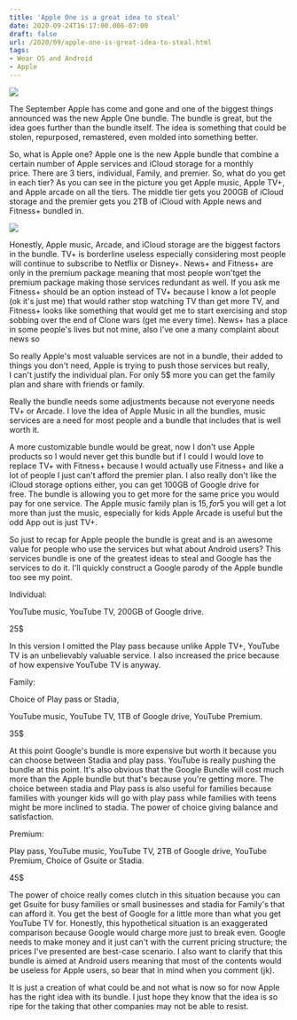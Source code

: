 ```yaml
---
title: 'Apple One is a great idea to steal'
date: 2020-09-24T16:17:00.006-07:00
draft: false
url: /2020/09/apple-one-is-great-idea-to-steal.html
tags: 
- Wear OS and Android
- Apple
---
```


[![](https://lh3.googleusercontent.com/-ggkMyzeeUaM/X2ull4DQr0I/AAAAAAAAJ4Y/FmI25IjYIeEyLRzmsVojhdvMNSezIDwAACNcBGAsYHQ/w437-h246/image.png)](https://lh3.googleusercontent.com/-ggkMyzeeUaM/X2ull4DQr0I/AAAAAAAAJ4Y/FmI25IjYIeEyLRzmsVojhdvMNSezIDwAACNcBGAsYHQ/image.png)

  

The September Apple has come and gone and one of the biggest things announced was the new Apple One bundle. The bundle is great, but the idea goes further than the bundle itself. The idea is something that could be stolen, repurposed, remastered, even molded into something better. 

  

  

So, what is Apple one? Apple one is the new Apple bundle that combine a certain number of Apple services and iCloud storage for a monthly price. There are 3 tiers, individual, Family, and premier. So, what do you get in each tier? As you can see in the picture you get Apple music, Apple TV+, and Apple arcade on all the tiers. The middle tier gets you 200GB of iCloud storage and the premier gets you 2TB of iCloud with Apple news and Fitness+ bundled in.

  

[![](https://lh3.googleusercontent.com/-NVcDrwOFeHQ/X2z5_A74w4I/AAAAAAAAJ5s/qN8rVrQEJKAHK0gsi9EUzcHyB-DyxFxFACNcBGAsYHQ/w466-h262/image.png)](https://lh3.googleusercontent.com/-NVcDrwOFeHQ/X2z5_A74w4I/AAAAAAAAJ5s/qN8rVrQEJKAHK0gsi9EUzcHyB-DyxFxFACNcBGAsYHQ/image.png)

  

Honestly, Apple music, Arcade, and iCloud storage are the biggest factors in the bundle. TV+ is borderline useless especially considering most people will continue to subscribe to Netflix or Disney+. News+ and Fitness+ are only in the premium package meaning that most people won'tget the premium package making those services redundant as well. If you ask me Fitness+ should be an option instead of TV+ because I know a lot people (ok it's just me) that would rather stop watching TV than get more TV, and Fitness+ looks like something that would get me to start exercising and stop sobbing over the end of Clone wars (get me every time). News+ has a place in some people's lives but not mine, also I've one a many complaint about news so 

  

So really Apple's most valuable services are not in a bundle, their added to things you don't need, Apple is trying to push those services but really, I can't justify the individual plan. For only 5$ more you can get the family plan and share with friends or family.   
  

Really the bundle needs some adjustments because not everyone needs TV+ or Arcade. I love the idea of Apple Music in all the bundles, music services are a need for most people and a bundle that includes that is well worth it.

  

A more customizable bundle would be great, now I don't use Apple products so I would never get this bundle but if I could I would love to replace TV+ with Fitness+ because I would actually use Fitness+ and like a lot of people I just can't afford the premier plan. I also really don't like the iCloud storage options either, you can get 100GB of Google drive for free. The bundle is allowing you to get more for the same price you would pay for one service. The Apple music family plan is 15$, for 5$ you will get a lot more than just the music, especially for kids Apple Arcade is useful but the odd App out is just TV+.

  

So just to recap for Apple people the bundle is great and is an awesome value for people who use the services but what about Android users? This services bundle is one of the greatest ideas to steal and Google has the services to do it. I'll quickly construct a Google parody of the Apple bundle too see my point.

  

Individual:

YouTube music, YouTube TV, 200GB of Google drive.

25$

  

In this version I omitted the Play pass because unlike Apple TV+, YouTube TV is an unbelievably valuable service. I also increased the price because of how expensive YouTube TV is anyway.

  

Family:

Choice of Play pass or Stadia, 

YouTube music, YouTube TV, 1TB of Google drive, YouTube Premium.

35$

  

At this point Google's bundle is more expensive but worth it because you can choose between Stadia and play pass. YouTube is really pushing the bundle at this point. It's also obvious that the Google Bundle will cost much more than the Apple bundle but that's because you're getting more. The choice between stadia and Play pass is also useful for families because families with younger kids will go with play pass while families with teens might be more inclined to stadia. The power of choice giving balance and satisfaction.

Premium:

Play pass, YouTube music, YouTube TV, 2TB of Google drive, YouTube Premium, Choice of Gsuite or Stadia.

45$

  

The power of choice really comes clutch in this situation because you can get Gsuite for busy families or small businesses and stadia for Family's that can afford it. You get the best of Google for a little more than what you get YouTube TV for. Honestly, this hypothetical situation is an exaggerated comparison because Google would charge more just to break even. Google needs to make money and it just can't with the current pricing structure; the prices I've presented are best-case scenario. I also want to clarify that this bundle is aimed at Android users meaning that most of the contents would be useless for Apple users, so bear that in mind when you comment (jk).

  

It is just a creation of what could be and not what is now so for now Apple has the right idea with its bundle. I just hope they know that the idea is so ripe for the taking that other companies may not be able to resist.
